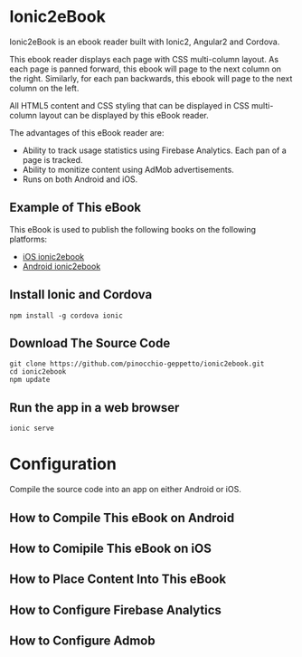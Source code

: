 # Ionic2eBook
Ionic2eBook is an ebook reader built with Ionic2, Angular2 and Cordova.

This ebook reader displays each page with CSS multi-column layout. As each page is panned forward, this ebook will page to the next column on the right. Similarly, for each pan backwards, this ebook will page to the next column on the left.

All HTML5 content and CSS styling that can be displayed in CSS multi-column layout can be displayed by this eBook reader.

The advantages of this eBook reader are:
- Ability to track usage statistics using Firebase Analytics. Each pan of a page is tracked.
- Ability to monitize content using AdMob advertisements.
- Runs on both Android and iOS.

## Example of This eBook
This eBook is used to publish the following books on the following platforms:
- [iOS ionic2ebook](https://itunes.apple.com/pk/app/malaysian-labour-law-abridged/id991514757?mt=8)
- [Android ionic2ebook](https://play.google.com/store/apps/details?id=com.singularmosaic.malaysianlabourlaw&hl=en)

## Install Ionic and Cordova
```
npm install -g cordova ionic
```

## Download The Source Code
```
git clone https://github.com/pinocchio-geppetto/ionic2ebook.git
cd ionic2ebook
npm update
```

## Run the app in a web browser
```
ionic serve
```


# Configuration
Compile the source code into an app on either Android or iOS.

## How to Compile This eBook on Android

## How to Comipile This eBook on iOS

## How to Place Content Into This eBook

## How to Configure Firebase Analytics

## How to Configure Admob

